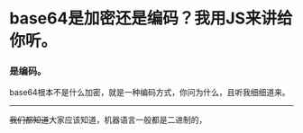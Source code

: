 # base64是加密还是编码？我用JS来讲给你听。
### 是编码。
base64根本不是什么加密，就是一种编码方式，你问为什么，且听我细细道来。

---

~~我们都知道~~大家应该知道，机器语言一般都是二进制的，